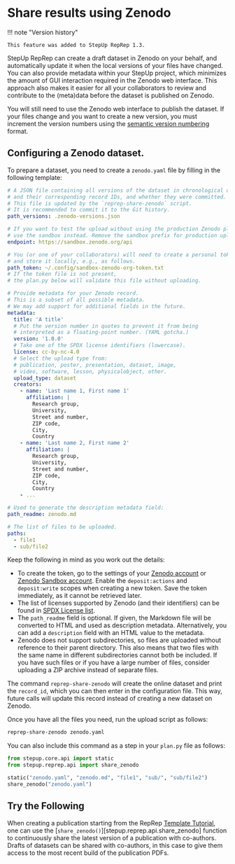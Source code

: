 # Share results using Zenodo

!!! note "Version history"

    This feature was added to StepUp RepRep 1.3.

StepUp RepRep can create a draft dataset in Zenodo on your behalf, and automatically update it when the local versions of your files have changed.
You can also provide metadata within your StepUp project,
which minimizes the amount of GUI interaction required in the Zenodo web interface.
This approach also makes it easier for all your collaborators
to review and contribute to the (meta)data before the dataset is published on Zenodo.

You will still need to use the Zenodo web interface to publish the dataset.
If your files change and you want to create a new version,
you must increment the version numbers
using the [semantic version numbering](https://semver.org/) format.


## Configuring a Zenodo dataset.

To prepare a dataset, you need to create a `zenodo.yaml` file
by filling in the following template:

```yaml
# A JSON file containing all versions of the dataset in chronological order
# and their corresponding record IDs, and whether they were committed.
# This file is updated by the `reprep-share-zenodo` script.
# It is recommended to commit it to the Git history.
path_versions: .zenodo-versions.json

# If you want to test the upload without using the production Zenodo platform,
# use the sandbox instead. Remove the sandbox prefix for production uploads.
endpoint: https://sandbox.zenodo.org/api

# You (or one of your collaborators) will need to create a personal token
# and store it locally, e.g., as follows.
path_token: ~/.config/sandbox-zenodo-org-token.txt
# If the token file is not present,
# the plan.py below will validate this file without uploading.

# Provide metadata for your Zenodo record.
# This is a subset of all possible metadata.
# We may add support for additional fields in the future.
metadata:
  title: 'A title'
  # Put the version number in quotes to prevent it from being
  # interpreted as a floating-point number. (YAML gotcha.)
  version: '1.0.0'
  # Take one of the SPDX license identifiers (lowercase).
  license: cc-by-nc-4.0
  # Select the upload type from:
  # publication, poster, presentation, dataset, image,
  # video, software, lesson, physicalobject, other.
  upload_type: dataset
  creators:
    - name: 'Last name 1, First name 1'
      affiliation: |
        Research group,
        University,
        Street and number,
        ZIP code,
        City,
        Country
    - name: 'Last name 2, First name 2'
      affiliation: |
        Research group,
        University,
        Street and number,
        ZIP code,
        City,
        Country
    - ...

# Used to generate the description metadata field:
path_readme: zenodo.md

# The list of files to be uploaded.
paths:
  - file1
  - sub/file2
```


Keep the following in mind as you work out the details:

- To create the token, go to the settings of your
  [Zenodo account](https://zenodo.org/account/settings/applications/tokens/new/) or
  [Zenodo Sandbox account](https://sandbox.zenodo.org/account/settings/applications/tokens/new/).
  Enable the `deposit:actions` and `deposit:write` scopes when creating a new token.
  Save the token immediately, as it cannot be retrieved later.
- The list of licenses supported by Zenodo (and their identifiers)
  can be found in [SPDX License list](https://spdx.org/licenses/).
- The `path_readme` field is optional.
  If given, the Markdown file will be converted to HTML and used as description metadata.
  Alternatively, you can add a `description` field with an HTML value to the metadata.
- Zenodo does not support subdirectories,
  so files are uploaded without reference to their parent directory.
  This also means that two files with the same name in different subdirectories
  cannot both be included.
  If you have such files or if you have a large number of files, consider uploading a ZIP archive instead of separate files.

The command `reprep-share-zenodo` will create the online dataset and print the `record_id`,
which you can then enter in the configuration file.
This way, future calls will update this record instead of creating a new dataset on Zenodo.


Once you have all the files you need, run the upload script as follows:

```bash
reprep-share-zenodo zenodo.yaml
```

You can also include this command as a step in your `plan.py` file as follows:

```python
from stepup.core.api import static
from stepup.reprep.api import share_zenodo

static("zenodo.yaml", "zenodo.md", "file1", "sub/", "sub/file2")
share_zenodo("zenodo.yaml")
```


## Try the Following

When creating a publication starting from the RepRep [Template Tutorial](../from_template/introduction.md),
one can use the [`share_zenodo()`][stepup.reprep.api.share_zenodo] function to
continuously share the latest version of a publication with co-authors.
Drafts of datasets can be shared with co-authors,
in this case to give them access to the most recent build of the publication PDFs.

